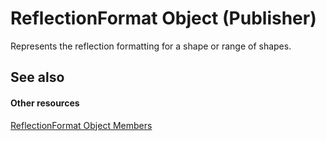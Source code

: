 
# ReflectionFormat Object (Publisher)

Represents the reflection formatting for a shape or range of shapes.


## See also


#### Other resources


 [ReflectionFormat Object Members](429f8f4f-0b90-f5d4-9b04-2ca548f4b979.md)
